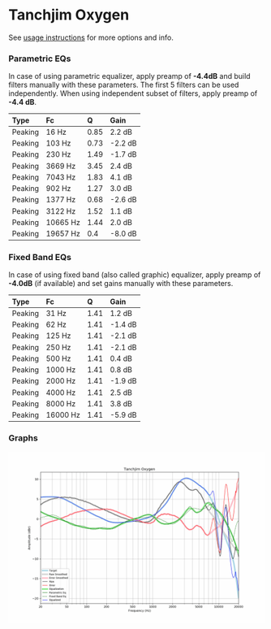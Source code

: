 # Tanchjim Oxygen
See [usage instructions](https://github.com/jaakkopasanen/AutoEq#usage) for more options and info.

### Parametric EQs
In case of using parametric equalizer, apply preamp of **-4.4dB** and build filters manually
with these parameters. The first 5 filters can be used independently.
When using independent subset of filters, apply preamp of **-4.4 dB**.

| Type    | Fc       |    Q | Gain    |
|:--------|:---------|:-----|:--------|
| Peaking | 16 Hz    | 0.85 | 2.2 dB  |
| Peaking | 103 Hz   | 0.73 | -2.2 dB |
| Peaking | 230 Hz   | 1.49 | -1.7 dB |
| Peaking | 3669 Hz  | 3.45 | 2.4 dB  |
| Peaking | 7043 Hz  | 1.83 | 4.1 dB  |
| Peaking | 902 Hz   | 1.27 | 3.0 dB  |
| Peaking | 1377 Hz  | 0.68 | -2.6 dB |
| Peaking | 3122 Hz  | 1.52 | 1.1 dB  |
| Peaking | 10665 Hz | 1.44 | 2.0 dB  |
| Peaking | 19657 Hz | 0.4  | -8.0 dB |

### Fixed Band EQs
In case of using fixed band (also called graphic) equalizer, apply preamp of **-4.0dB**
(if available) and set gains manually with these parameters.

| Type    | Fc       |    Q | Gain    |
|:--------|:---------|:-----|:--------|
| Peaking | 31 Hz    | 1.41 | 1.2 dB  |
| Peaking | 62 Hz    | 1.41 | -1.4 dB |
| Peaking | 125 Hz   | 1.41 | -2.1 dB |
| Peaking | 250 Hz   | 1.41 | -2.1 dB |
| Peaking | 500 Hz   | 1.41 | 0.4 dB  |
| Peaking | 1000 Hz  | 1.41 | 0.8 dB  |
| Peaking | 2000 Hz  | 1.41 | -1.9 dB |
| Peaking | 4000 Hz  | 1.41 | 2.5 dB  |
| Peaking | 8000 Hz  | 1.41 | 3.8 dB  |
| Peaking | 16000 Hz | 1.41 | -5.9 dB |

### Graphs
![](./Tanchjim%20Oxygen.png)